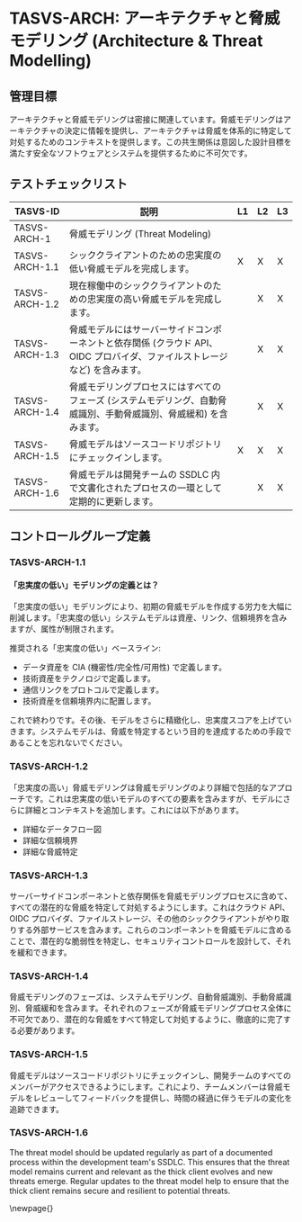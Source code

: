 # TASVS-ARCH: アーキテクチャと脅威モデリング (Architecture & Threat Modelling)

## 管理目標

アーキテクチャと脅威モデリングは密接に関連しています。脅威モデリングはアーキテクチャの決定に情報を提供し、アーキテクチャは脅威を体系的に特定して対処するためのコンテキストを提供します。この共生関係は意図した設計目標を満たす安全なソフトウェアとシステムを提供するために不可欠です。


## テストチェックリスト

| TASVS-ID       | 説明                                                                                                                                        | L1 | L2 | L3 |
| ---- | ------------- | - | - | - |
| TASVS-ARCH-1   | 脅威モデリング (Threat Modeling)                                                                                                            |    |    |    |
| TASVS-ARCH-1.1 | シッククライアントのための忠実度の低い脅威モデルを完成します。                                                                              | X  | X  | X  |
| TASVS-ARCH-1.2 | 現在稼働中のシッククライアントのための忠実度の高い脅威モデルを完成します。                                                                  |    | X  | X  |
| TASVS-ARCH-1.3 | 脅威モデルにはサーバーサイドコンポーネントと依存関係 (クラウド API、OIDC プロバイダ、ファイルストレージなど) を含みます。                   |    | X  | X  |
| TASVS-ARCH-1.4 | 脅威モデリングプロセスにはすべてのフェーズ (システムモデリング、自動脅威識別、手動脅威識別、脅威緩和) を含みます。                          |    | X  | X  |
| TASVS-ARCH-1.5 | 脅威モデルはソースコードリポジトリにチェックインします。                                                                                    | X  | X  | X  |
| TASVS-ARCH-1.6 | 脅威モデルは開発チームの SSDLC 内で文書化されたプロセスの一環として定期的に更新します。                                                     |    | X  | X  |

## コントロールグループ定義

### TASVS-ARCH-1.1

#### 「忠実度の低い」モデリングの定義とは？

「忠実度の低い」モデリングにより、初期の脅威モデルを作成する労力を大幅に削減します。「忠実度の低い」システムモデルは資産、リンク、信頼境界を含みますが、属性が制限されます。

推奨される「忠実度の低い」ベースライン:
- データ資産を CIA (機密性/完全性/可用性) で定義します。
- 技術資産をテクノロジで定義します。
- 通信リンクをプロトコルで定義します。
- 技術資産を信頼境界内に配置します。

これで終わりです。その後、モデルをさらに精緻化し、忠実度スコアを上げていきます。システムモデルは、脅威を特定するという目的を達成するための手段であることを忘れないでください。

### TASVS-ARCH-1.2

「忠実度の高い」脅威モデリングは脅威モデリングのより詳細で包括的なアプローチです。これは忠実度の低いモデルのすべての要素を含みますが、モデルにさらに詳細とコンテキストを追加します。これには以下があります。

- 詳細なデータフロー図
- 詳細な信頼境界
- 詳細な脅威特定

### TASVS-ARCH-1.3

サーバーサイドコンポーネントと依存関係を脅威モデリングプロセスに含めて、すべての潜在的な脅威を特定して対処するようにします。これはクラウド API、OIDC プロバイダ、ファイルストレージ、その他のシッククライアントがやり取りする外部サービスを含みます。これらのコンポーネントを脅威モデルに含めることで、潜在的な脆弱性を特定し、セキュリティコントロールを設計して、それを緩和できます。

### TASVS-ARCH-1.4

脅威モデリングのフェーズは、システムモデリング、自動脅威識別、手動脅威識別、脅威緩和を含みます。それぞれのフェーズが脅威モデリングプロセス全体に不可欠であり、潜在的な脅威をすべて特定して対処するように、徹底的に完了する必要があります。

### TASVS-ARCH-1.5

脅威モデルはソースコードリポジトリにチェックインし、開発チームのすべてのメンバーがアクセスできるようにします。これにより、チームメンバーは脅威モデルをレビューしてフィードバックを提供し、時間の経過に伴うモデルの変化を追跡できます。


### TASVS-ARCH-1.6

The threat model should be updated regularly as part of a documented process within the development team's SSDLC. This ensures that the threat model remains current and relevant as the thick client evolves and new threats emerge. Regular updates to the threat model help to ensure that the thick client remains secure and resilient to potential threats.


\newpage{}
